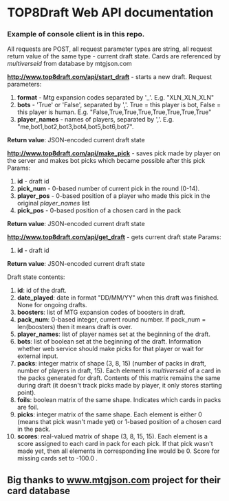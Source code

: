 
# TOP8Draft Web API documentation
### Example of console client is in this repo.


All requests are POST, all request parameter types are string, all request return value of the same type - current draft state. Cards are referenced by *multiverseid* from database by mtgjson.com

**http://www.top8draft.com/api/start_draft** - starts a new draft.
Request parameters:
1. **format** - Mtg expansion codes separated by '_'. E.g. "XLN_XLN_XLN"
2. **bots** - 'True' or 'False', separated by ','. True = this player is bot, False = this player is human. E.g. "False,True,True,True,True,True,True,True"
3. **player_names** - names of players, separated by ','. E.g. "me,bot1,bot2,bot3,bot4,bot5,bot6,bot7".

**Return value**: JSON-encoded current draft state

**http://www.top8draft.com/api/make_pick** - saves pick made by player on the server and makes bot picks which became possible after this pick
Params:
1. **id** - draft id
2. **pick_num** - 0-based number of current pick in the round (0-14).
3. **player_pos** - 0-based position of a player who made this pick in the original *player_names* list
4. **pick_pos** - 0-based position of a chosen card in the pack

**Return value**: JSON-encoded current draft state

**http://www.top8draft.com/api/get_draft** - gets current draft state
Params:
1. **id** - draft id

**Return value**: JSON-encoded current draft state


Draft state contents:
1. **id**: id of the draft.
2. **date_played**: date in format "DD/MM/YY" when this draft was finished. None for ongoing drafts.
3. **boosters**: list of MTG expansion codes of boosters in draft.
4. **pack_num**: 0-based integer, current round number. If pack_num = len(boosters) then it means draft is over.
5. **player_names**: list of player names set at the beginning of the draft.
6. **bots**: list of boolean set at the beginning of the draft. Information whether web service should make picks for that player or wait for external input.
7. **packs**: integer matrix of shape (3, 8, 15) (number of packs in draft, number of players in draft, 15). Each element is *multiverseid* of a card in the packs generated for draft. Contents of this matrix remains the same during draft (it doesn't track picks made by player, it only stores starting point).
8. **foils**: boolean matrix of the same shape. Indicates which cards in packs are foil.
9. **picks**: integer matrix of the same shape. Each element is either 0 (means that pick wasn't made yet) or 1-based position of a chosen card in the pack.
10. **scores**: real-valued matrix of shape (3, 8, 15, 15). Each element is a score assigned to each card in pack for each pick. If that pick wasn't made yet, then all elements in corresponding line would be 0. Score for missing cards set to -100.0 .





## Big thanks to www.mtgjson.com project for their card database